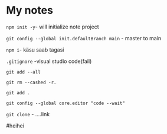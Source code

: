 # My notes

`npm init -y`- will initialize note project

`git config --global init.defaultBranch main` - master to main


`npm i`- käsu saab tagasi

`.gitignore` -visual studio code(fail)

`git add --all` 

`git rm --cashed -r.`

`git add .`

`git config --global core.editor "code --wait"`

`git clone` - ....link

#heihei
